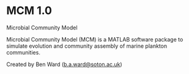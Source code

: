 # MCM 1.0
 Microbial Community Model

Microbial Community Model (MCM) is a MATLAB software package to simulate evolution and community assembly of marine plankton communities.

Created by Ben Ward (b.a.ward@soton.ac.uk)
